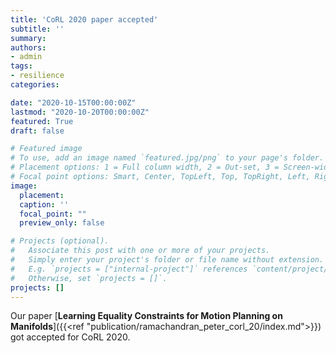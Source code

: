 ```yaml
---
title: 'CoRL 2020 paper accepted'
subtitle: ''
summary:
authors:
- admin
tags:
- resilience
categories:

date: "2020-10-15T00:00:00Z"
lastmod: "2020-10-20T00:00:00Z"
featured: True
draft: false

# Featured image
# To use, add an image named `featured.jpg/png` to your page's folder.
# Placement options: 1 = Full column width, 2 = Out-set, 3 = Screen-width
# Focal point options: Smart, Center, TopLeft, Top, TopRight, Left, Right, BottomLeft, Bottom, BottomRight
image:
  placement:
  caption: ''
  focal_point: ""
  preview_only: false

# Projects (optional).
#   Associate this post with one or more of your projects.
#   Simply enter your project's folder or file name without extension.
#   E.g. `projects = ["internal-project"]` references `content/project/deep-learning/index.md`.
#   Otherwise, set `projects = []`.
projects: []
---
```

Our paper [**Learning Equality Constraints for Motion Planning on Manifolds**]({{<ref "publication/ramachandran_peter_corl_20/index.md">}}) got accepted for CoRL 2020.
